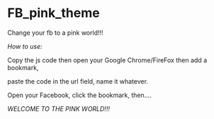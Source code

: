 # FB_pink_theme
Change your fb to a pink world!!!


*How to use:*

Copy the js code then open your Google Chrome/FireFox then add a bookmark,

paste the code in the url field, name it whatever.

Open your Facebook, click the bookmark, then....

*WELCOME TO THE PINK WORLD!!!*

